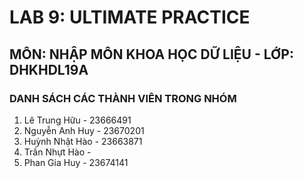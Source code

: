 # LAB 9: ULTIMATE PRACTICE
## MÔN: NHẬP MÔN KHOA HỌC DỮ LIỆU - LỚP: DHKHDL19A
### DANH SÁCH CÁC THÀNH VIÊN TRONG NHÓM
1. Lê Trung Hữu - 23666491
2. Nguyễn Anh Huy - 23670201
3. Huỳnh Nhật Hào - 23663871
4. Trần Nhựt Hào -
5. Phan Gia Huy - 23674141
